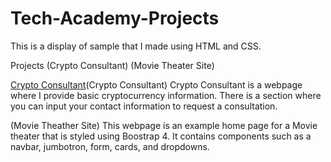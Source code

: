 # Tech-Academy-Projects
This is a display of sample that I made using HTML and CSS.

Projects 
 (Crypto Consultant)
 (Movie Theater Site)
 
[Crypto Consultant](https://github.com/CoderFrancis/HTML-and-CSS-Projects/tree/main/Crypto%20Consultant )(Crypto Consultant)
Crypto Consultant is a webpage where I provide basic cryptocurrency information. There is a section where you can input your 
contact information to request a consultation. 

(Movie Theather Site)
This webpage is an example home page for a Movie theater that is styled using Boostrap 4. It contains components such as a
navbar, jumbotron, form, cards, and dropdowns.

